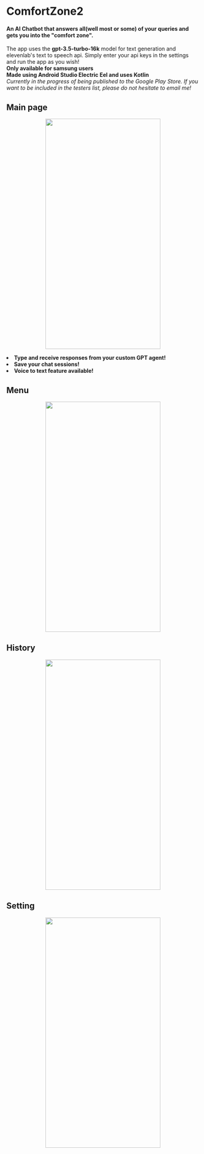 # ComfortZone2
#### An AI Chatbot that answers all(well most or some) of your queries and gets you into the "comfort zone".
The app uses the <b> gpt-3.5-turbo-16k</b> model for text generation and elevenlab's text to speech api.
Simply enter your api keys in the settings and run the app as you wish!<br>
<b>Only available for samsung users</b><br>
<b>Made using Android Studio Electric Eel and uses Kotlin</b><br>
<i>Currently in the progress of being published to the Google Play Store. If you want to be included in the testers list, please do not hesitate to email me!</i>
## Main page
<p align="center"><kbd><img src="https://github.com/NicsunXnus/ComfortZone2/assets/77189033/8be86e63-2f81-46a4-98fb-3b892086e4d0" width="300" height="600"></kbd></p>
<li>
  <b> Type and receive responses from your custom GPT agent! </b>
</li>
<li><b> Save your chat sessions! </b></li>
<li><b> Voice to text feature available! </b></li> 

## Menu
<p align="center"><kbd><img src="https://github.com/NicsunXnus/ComfortZone2/assets/77189033/3bc6f562-c8a8-4b9f-8901-b772d01379d0" width="300" height="600"></kbd></p>

## History
<p align="center"><kbd><img src="https://github.com/NicsunXnus/ComfortZone2/assets/77189033/982639df-2b9a-4cca-9318-35d4b86202b9" width="300" height="600"></kbd></p>

## Setting
<p align="center"><kbd><img src="https://github.com/NicsunXnus/ComfortZone2/assets/77189033/64bae517-78c7-4ce3-b930-70dd0b1bb98d" width="300" height="600"></kbd></p>
